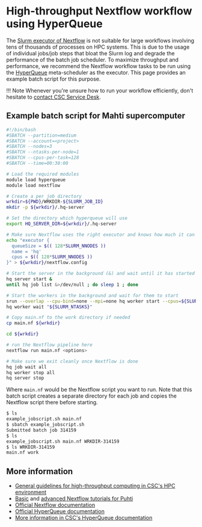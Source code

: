 # High-throughput Nextflow workflow using HyperQueue

The
[Slurm executor of Nextflow](https://www.nextflow.io/docs/latest/executor.html#slurm)
is not suitable for large workflows involving tens of thousands of processes on
HPC systems. This is due to the usage of individual jobs/job steps that bloat
the Slurm log and degrade the performance of the batch job scheduler. To
maximize throughput and performance, we recommend the Nextflow workflow tasks
to be run using the [HyperQueue](../../apps/hyperqueue.md) meta-scheduler as
the executor. This page provides an example batch script for this purpose.

!!! Note
    Whenever you're unsure how to run your workflow efficiently, don't hesitate
    to [contact CSC Service Desk](../contact.md).

## Example batch script for Mahti supercomputer

```bash title="example_jobscript.sh"
#!/bin/bash
#SBATCH --partition=medium
#SBATCH --account=<project>
#SBATCH --nodes=3
#SBATCH --ntasks-per-node=1
#SBATCH --cpus-per-task=128
#SBATCH --time=00:30:00

# Load the required modules
module load hyperqueue
module load nextflow

# Create a per job directory
wrkdir=${PWD}/WRKDIR-${SLURM_JOB_ID}
mkdir -p ${wrkdir}/.hq-server

# Set the directory which hyperqueue will use 
export HQ_SERVER_DIR=${wrkdir}/.hq-server

# Make sure Nextflow uses the right executor and knows how much it can submit
echo "executor {
  queueSize = $(( 128*SLURM_NNODES ))
  name = 'hq'
  cpus = $(( 128*SLURM_NNODES ))
}" > ${wrkdir}/nextflow.config

# Start the server in the background (&) and wait until it has started
hq server start &
until hq job list &>/dev/null ; do sleep 1 ; done

# Start the workers in the background and wait for them to start
srun --overlap --cpu-bind=none --mpi=none hq worker start --cpus=${SLURM_CPUS_PER_TASK} &
hq worker wait "${SLURM_NTASKS}"

# Copy main.nf to the work directory if needed 
cp main.nf ${wrkdir}

cd ${wrkdir}

# run the Nextflow pipeline here 
nextflow run main.nf <options>

# Make sure we exit cleanly once Nextflow is done
hq job wait all
hq worker stop all
hq server stop
```

Where `main.nf` would be the Nextflow script you want to run. Note that this
batch script creates a separate directory for each job and copies the Nextflow
script there before starting.

```bash
$ ls
example_jobscript.sh main.nf 
$ sbatch example_jobscript.sh
Submitted batch job 314159
$ ls
example_jobscript.sh main.nf WRKDIR-314159
$ ls WRKDIR-314159
main.nf work
```

## More information

* [General guidelines for high-throughput computing in CSC's HPC
  environment](../../computing/running/throughput.md)
* [Basic](https://yetulaxman.github.io/Biocontainer/tutorials/nextflow_tutorial.html)
  and [advanced Nextflow tutorials for Puhti](nextflow-puhti.md)
* [Official Nextflow documentation](https://www.nextflow.io/docs/latest/index.html)
* [Official HyperQueue documentation](https://it4innovations.github.io/hyperqueue/stable/)
* [More information in CSC's HyperQueue documentation](../../apps/hyperqueue.md)

